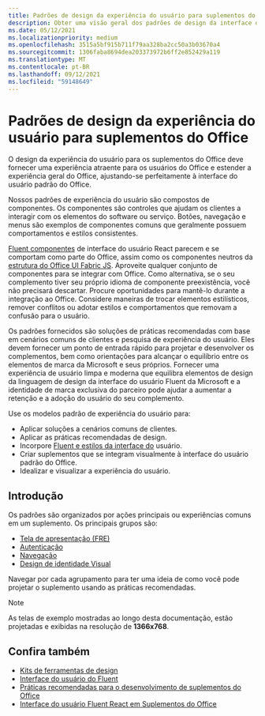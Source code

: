 ```yaml
---
title: Padrões de design da experiência do usuário para suplementos do Office
description: Obter uma visão geral dos padrões de design da interface do usuário para Office de complementos, incluindo padrões de navegação, autenticação, primeira-executar e identidade visual.
ms.date: 05/12/2021
ms.localizationpriority: medium
ms.openlocfilehash: 3515a5bf915b711f79aa328ba2cc50a3b03670a4
ms.sourcegitcommit: 1306faba8694dea203373972b6ff2e852429a119
ms.translationtype: MT
ms.contentlocale: pt-BR
ms.lasthandoff: 09/12/2021
ms.locfileid: "59148649"
---
```

# <a name="ux-design-patterns-for-office-add-ins"></a>Padrões de design da experiência do usuário para suplementos do Office

O design da experiência do usuário para os suplementos do Office deve fornecer uma experiência atraente para os usuários do Office e estender a experiência geral do Office, ajustando-se perfeitamente à interface do usuário padrão do Office.  

Nossos padrões de experiência do usuário são compostos de componentes. Os componentes são controles que ajudam os clientes a interagir com os elementos do software ou serviço. Botões, navegação e menus são exemplos de componentes comuns que geralmente possuem comportamentos e estilos consistentes.

[Fluent componentes](using-office-ui-fabric-react.md) de interface do usuário React parecem e se comportam como parte do Office, assim como os componentes neutros da [estrutura do Office UI Fabric JS](fabric-core.md). Aproveite qualquer conjunto de componentes para se integrar com Office. Como alternativa, se o seu complemento tiver seu próprio idioma de componente preexistência, você não precisará descartar. Procure oportunidades para mantê-lo durante a integração ao Office. Considere maneiras de trocar elementos estilísticos, remover conflitos ou adotar estilos e comportamentos que removam a confusão para o usuário.

Os padrões fornecidos são soluções de práticas recomendadas com base em cenários comuns de clientes e pesquisa de experiência do usuário. Eles devem fornecer um ponto de entrada rápido para projetar e desenvolver os complementos, bem como orientações para alcançar o equilíbrio entre os elementos de marca da Microsoft e seus próprios. Fornecer uma experiência de usuário limpa e moderna que equilibra elementos de design da linguagem de design da interface do usuário Fluent da Microsoft e a identidade de marca exclusiva do parceiro pode ajudar a aumentar a retenção e a adoção do usuário do seu complemento.

Use os modelos padrão de experiência do usuário para:

* Aplicar soluções a cenários comuns de clientes.
* Aplicar as práticas recomendadas de design.
* Incorpore [Fluent e estilos da interface do](https://developer.microsoft.com/fluentui#/get-started) usuário.
* Criar suplementos que se integram visualmente à interface do usuário padrão do Office.
* Idealizar e visualizar a experiência do usuário.

## <a name="getting-started"></a>Introdução

Os padrões são organizados por ações principais ou experiências comuns em um suplemento. Os principais grupos são:

* [Tela de apresentação (FRE)](../design/first-run-experience-patterns.md)
* [Autenticação](../design/authentication-patterns.md)
* [Navegação](../design/navigation-patterns.md)
* [Design de identidade Visual](../design/branding-patterns.md)

Navegar por cada agrupamento para ter uma ideia de como você pode projetar o suplemento usando as práticas recomendadas.

> [!NOTE]
> As telas de exemplo mostradas ao longo desta documentação, estão projetadas e exibidas na resolução de **1366x768**.

## <a name="see-also"></a>Confira também

* [Kits de ferramentas de design](design-toolkits.md)
* [Interface do usuário do Fluent](https://developer.microsoft.com/fluentui#)
* [Práticas recomendadas para o desenvolvimento de suplementos do Office](../concepts/add-in-development-best-practices.md)
* [Interface do usuário Fluent React em Suplementos do Office](using-office-ui-fabric-react.md)
